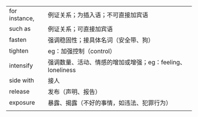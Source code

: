 |               |                                                           |
| ------------- | --------------------------------------------------------- |
| for instance, | 例证关系；为插入语；不可直接加宾语                        |
| such as       | 例证关系；可直接加宾语                                    |
| fasten        | 强调稳固性；接具体名词（安全带、狗）                      |
| tighten       | eg：加强控制（control）                                   |
| intensify     | 强调数量、活动、情感的增加或增强；eg：feeling、loneliness |
| side with     | 接人                                                      |
| release       | 发布（声明、报告）                                        |
| exposure      | 暴露、揭露（不好的事情，如违法、犯罪行为）                |
|               |                                                           |